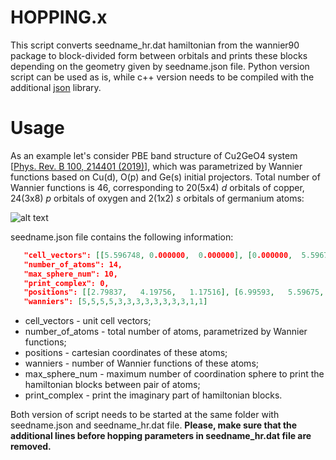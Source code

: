 # HOPPING.x

This script converts seedname_hr.dat hamiltonian from  the wannier90 package to block-divided form between orbitals and prints these blocks depending on the geometry given by seedname.json file. Python version script can be used as is, while c++ version needs to be compiled with the additional [json](https://github.com/nlohmann/json) library.

# Usage 

As an example let's consider PBE band structure of Cu2GeO4 system [[Phys. Rev. B 100, 214401 (2019)](https://journals.aps.org/prb/abstract/10.1103/PhysRevB.100.214401)], which was parametrized by Wannier functions based on Cu(d), O(p) and Ge(s) initial projectors. Total number of Wannier functions is 46, corresponding to 20(5x4) *d* orbitals of copper, 24(3x8) *p* orbitals of oxygen and 2(1x2) *s* orbitals of germanium atoms:

![alt text](https://github.com/reason2205/HOPPING/blob/main/example/BANDS.png)

seedname.json file contains the following information:

```json
   "cell_vectors": [[5.596748, 0.000000,  0.000000], [0.000000,  5.596748,  0.000000], [2.798374, 2.798374, 4.700648]],
   "number_of_atoms": 14,
   "max_sphere_num": 10,
   "print_complex": 0,
   "positions": [[2.79837,   4.19756,   1.17516], [6.99593,   5.59675,   3.52549], [2.79837,   1.39919,   1.17516], [4.19756,   5.59675,   3.52549], [5.59675,   6.94556,   3.37506], [1.44956,   5.59675,   1.02474], [5.59675,   4.24793,   3.37506], [4.14719,   5.59675,   1.02474], [2.79837,   4.24793,   3.67591], [1.44956,   2.79837,   1.32558], [2.79837,   6.94556,   3.67591], [4.14719,   2.79837,   1.32558], [0.00000,   0.00000,   0.00000], [5.59675,   2.79837,   2.35032]],
   "wanniers": [5,5,5,5,3,3,3,3,3,3,3,3,1,1]
```
* cell_vectors - unit cell vectors;
* number_of_atoms - total number of atoms, parametrized by Wannier functions;
* positions - cartesian coordinates of these atoms;
* wanniers - number of Wannier functions of these atoms;
* max_sphere_num - maximum number of coordination sphere to print the hamiltonian blocks between pair of atoms;
* print_complex - print the imaginary part of hamiltonian blocks. 

Both version of script needs to be started at the same folder with seedname.json and seedname_hr.dat file. **Please, make sure that the additional lines before hopping parameters in seedname_hr.dat file are removed.**




